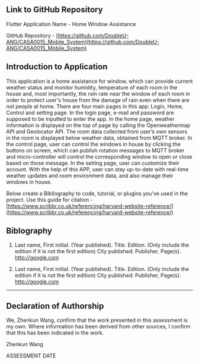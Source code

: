 <!---

---
title: "CASA0015: Mobile System Final Assessment"
author: "ZHENKUN WANG(HARRY)"
date: "22 Apr 2024"
---

-->

## Link to GitHub Repository

Flutter Application Name - Home Window Assistance

GitHub Repository - [https://github.com/DoubleU-ANG/CASA0015_Mobile_System](https://github.com/DoubleU-ANG/CASA0015_Mobile_System)

## Introduction to Application

This application is a home assistance for window, which can provide current weather status and monitor humidity, temperature of each room in the house and, most importantly, the rain rate near the window of each room in order to protect user's house from the damage of rain even when there are not people at home. There are four main pages in this app: Login, Home, Control and setting page. In the login page, e-mail and password are supposed to be inputted to enter the app. In the home page, weather information is displayed on the top of page by calling the Openweathermap API and Geolocator API. The room data collected from user’s own sensors in the room is displayed below weather data, obtained from MQTT broker. In the control page, user can control the windows in house by clicking the buttons on screen, which can publish rotation messages to MQTT broker and micro-controller will control the corresponding window to open or close based on those message. In the setting page, user can customize their account. With the help of this APP, user can stay up-to-date with real-time weather updates and room environment data, and also manage their windows in house.

Below create a Bibliography to code, tutorial, or plugins you've used in the project. Use this guide
for citation - [https://www.scribbr.co.uk/referencing/harvard-website-reference/](https://www.scribbr.co.uk/referencing/harvard-website-reference/)

## Biblography

1. Last name, First initial. (Year published). Title. Edition. (Only include the edition if it is not the first edition) City published: Publisher, Page(s). <http://google.com>

2. Last name, First initial. (Year published). Title. Edition. (Only include the edition if it is not the first edition) City published: Publisher, Page(s).  <http://google.com>

----

## Declaration of Authorship

We, Zhenkun Wang, confirm that the work presented in this assessment is my own. Where information has been derived from other sources, I confirm that this has been indicated in the work.

Zhenkun Wang

ASSESSMENT DATE
